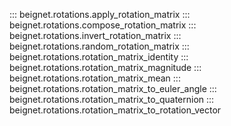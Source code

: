::: beignet.rotations.apply_rotation_matrix
::: beignet.rotations.compose_rotation_matrix
::: beignet.rotations.invert_rotation_matrix
::: beignet.rotations.random_rotation_matrix
::: beignet.rotations.rotation_matrix_identity
::: beignet.rotations.rotation_matrix_magnitude
::: beignet.rotations.rotation_matrix_mean
::: beignet.rotations.rotation_matrix_to_euler_angle
::: beignet.rotations.rotation_matrix_to_quaternion
::: beignet.rotations.rotation_matrix_to_rotation_vector
